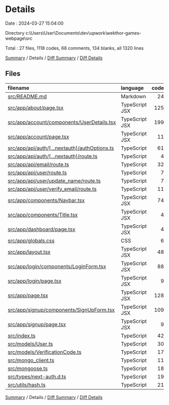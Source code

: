 # Details

Date : 2024-03-27 15:04:00

Directory c:\\Users\\User\\Documents\\dev\\upwork\\wekthor-games-webpage\\src

Total : 27 files,  1118 codes, 68 comments, 134 blanks, all 1320 lines

[Summary](results.md) / Details / [Diff Summary](diff.md) / [Diff Details](diff-details.md)

## Files
| filename | language | code | comment | blank | total |
| :--- | :--- | ---: | ---: | ---: | ---: |
| [src/README.md](/src/README.md) | Markdown | 24 | 0 | 8 | 32 |
| [src/app/about/page.tsx](/src/app/about/page.tsx) | TypeScript JSX | 125 | 1 | 2 | 128 |
| [src/app/account/components/UserDetails.tsx](/src/app/account/components/UserDetails.tsx) | TypeScript JSX | 199 | 3 | 10 | 212 |
| [src/app/account/page.tsx](/src/app/account/page.tsx) | TypeScript JSX | 11 | 1 | 2 | 14 |
| [src/app/api/auth/[...nextauth]/authOptions.ts](/src/app/api/auth/%5B...nextauth%5D/authOptions.ts) | TypeScript | 61 | 14 | 9 | 84 |
| [src/app/api/auth/[...nextauth]/route.ts](/src/app/api/auth/%5B...nextauth%5D/route.ts) | TypeScript | 4 | 1 | 2 | 7 |
| [src/app/api/email/route.ts](/src/app/api/email/route.ts) | TypeScript | 32 | 2 | 7 | 41 |
| [src/app/api/user/route.ts](/src/app/api/user/route.ts) | TypeScript | 7 | 0 | 5 | 12 |
| [src/app/api/user/update_name/route.ts](/src/app/api/user/update_name/route.ts) | TypeScript | 7 | 0 | 4 | 11 |
| [src/app/api/user/verify_email/route.ts](/src/app/api/user/verify_email/route.ts) | TypeScript | 11 | 0 | 6 | 17 |
| [src/app/components/Navbar.tsx](/src/app/components/Navbar.tsx) | TypeScript JSX | 74 | 6 | 3 | 83 |
| [src/app/components/Title.tsx](/src/app/components/Title.tsx) | TypeScript JSX | 4 | 0 | 2 | 6 |
| [src/app/dashboard/page.tsx](/src/app/dashboard/page.tsx) | TypeScript JSX | 4 | 0 | 2 | 6 |
| [src/app/globals.css](/src/app/globals.css) | CSS | 6 | 1 | 2 | 9 |
| [src/app/layout.tsx](/src/app/layout.tsx) | TypeScript JSX | 48 | 3 | 5 | 56 |
| [src/app/login/components/LoginForm.tsx](/src/app/login/components/LoginForm.tsx) | TypeScript JSX | 88 | 5 | 6 | 99 |
| [src/app/login/page.tsx](/src/app/login/page.tsx) | TypeScript JSX | 9 | 0 | 2 | 11 |
| [src/app/page.tsx](/src/app/page.tsx) | TypeScript JSX | 128 | 2 | 1 | 131 |
| [src/app/signup/components/SignUpForm.tsx](/src/app/signup/components/SignUpForm.tsx) | TypeScript JSX | 109 | 5 | 5 | 119 |
| [src/app/signup/page.tsx](/src/app/signup/page.tsx) | TypeScript JSX | 9 | 0 | 2 | 11 |
| [src/index.ts](/src/index.ts) | TypeScript | 42 | 4 | 15 | 61 |
| [src/models/User.ts](/src/models/User.ts) | TypeScript | 30 | 5 | 5 | 40 |
| [src/models/VerificationCode.ts](/src/models/VerificationCode.ts) | TypeScript | 17 | 0 | 4 | 21 |
| [src/mongo_client.ts](/src/mongo_client.ts) | TypeScript | 11 | 4 | 8 | 23 |
| [src/mongoose.ts](/src/mongoose.ts) | TypeScript | 18 | 8 | 4 | 30 |
| [src/types/next-auth.d.ts](/src/types/next-auth.d.ts) | TypeScript | 19 | 1 | 9 | 29 |
| [src/utils/hash.ts](/src/utils/hash.ts) | TypeScript | 21 | 2 | 4 | 27 |

[Summary](results.md) / Details / [Diff Summary](diff.md) / [Diff Details](diff-details.md)